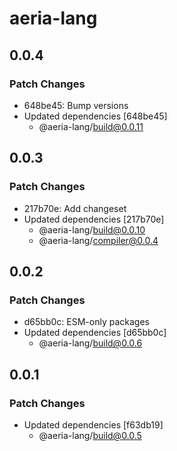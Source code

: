 # aeria-lang

## 0.0.4

### Patch Changes

- 648be45: Bump versions
- Updated dependencies [648be45]
  - @aeria-lang/build@0.0.11

## 0.0.3

### Patch Changes

- 217b70e: Add changeset
- Updated dependencies [217b70e]
  - @aeria-lang/build@0.0.10
  - @aeria-lang/compiler@0.0.4

## 0.0.2

### Patch Changes

- d65bb0c: ESM-only packages
- Updated dependencies [d65bb0c]
  - @aeria-lang/build@0.0.6

## 0.0.1

### Patch Changes

- Updated dependencies [f63db19]
  - @aeria-lang/build@0.0.5
